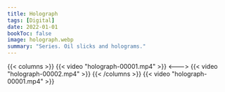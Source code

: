 ```yaml
---
title: Holograph
tags: [Digital]
date: 2022-01-01
bookToc: false
image: holograph.webp
summary: "Series. Oil slicks and holograms."
---
```


{{< columns >}}
{{< video "holograph-00001.mp4" >}}
<--->
{{< video "holograph-00002.mp4" >}}
{{< /columns >}}
{{< video "holograph-00001.mp4" >}}